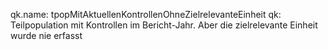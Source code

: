 qk.name: tpopMitAktuellenKontrollenOhneZielrelevanteEinheit
qk: Teilpopulation mit Kontrollen im Bericht-Jahr. Aber die zielrelevante Einheit wurde nie erfasst
